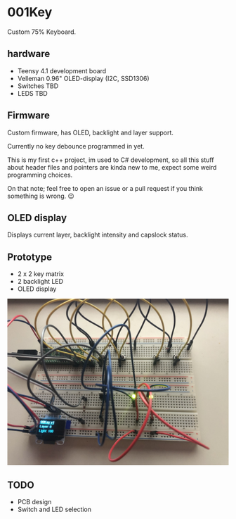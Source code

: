 # 001Key

Custom 75% Keyboard.

## hardware

- Teensy 4.1 development board
- Velleman 0.96" OLED-display (I2C, SSD1306)
- Switches TBD
- LEDS TBD

## Firmware

Custom firmware, has OLED, backlight and layer support.

Currently  no key debounce programmed in yet.

This is my first c++ project, im used to C# development, so all this stuff about header files and pointers are kinda new to me, expect some weird programming choices.

On that note; feel free to open an issue or a pull request if you think something is wrong. 😉


## OLED display

Displays current layer, backlight intensity and capslock status.

## Prototype

- 2 x 2 key matrix
- 2 backlight LED
- OLED display

![prototype](./images/proto.jpeg)

## TODO

- PCB design
- Switch and LED selection